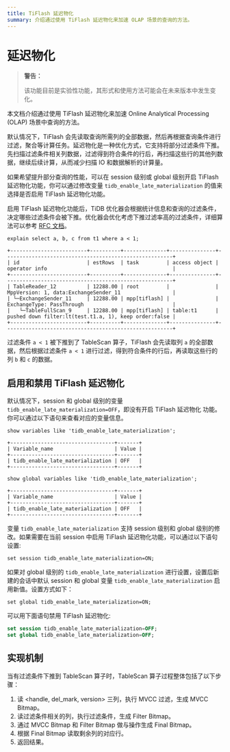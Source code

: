 ```yaml
---
title: TiFlash 延迟物化
summary: 介绍通过使用 TiFlash 延迟物化来加速 OLAP 场景的查询的方法。
---
```


# 延迟物化

> **警告：**
>
> 该功能目前是实验性功能，其形式和使用方法可能会在未来版本中发生变化。

本文档介绍通过使用 TiFlash 延迟物化来加速 Online Analytical Processing (OLAP) 场景中查询的方法。

默认情况下，TiFlash 会先读取查询所需列的全部数据，然后再根据查询条件进行过滤，聚合等计算任务。延迟物化是一种优化方式，它支持将部分过滤条件下推。先扫描过滤条件相关列数据，过滤得到符合条件的行后，再扫描这些行的其他列数据，继续后续计算，从而减少扫描 IO 和数据解析的计算量。

如果希望提升部分查询的性能，可以在 session 级别或 global 级别开启 TiFlash 延迟物化功能，你可以通过修改变量 `tidb_enable_late_materialization` 的值来选择是否启用 TiFlash 延迟物化功能。

启用 TiFlash 延迟物化功能后，TiDB 优化器会根据统计信息和查询的过滤条件，决定哪些过滤条件会被下推。优化器会优化考虑下推过滤率高的过滤条件，详细算法可以参考 [RFC 文档]()。

```
explain select a, b, c from t1 where a < 1;
```

```
+-------------------------+----------+--------------+---------------+-------------------------------------------------------+
| id                      | estRows  | task         | access object | operator info                                         |
+-------------------------+----------+--------------+---------------+-------------------------------------------------------+
| TableReader_12          | 12288.00 | root         |               | MppVersion: 1, data:ExchangeSender_11                 |
| └─ExchangeSender_11     | 12288.00 | mpp[tiflash] |               | ExchangeType: PassThrough                             |
|   └─TableFullScan_9     | 12288.00 | mpp[tiflash] | table:t1      | pushed down filter:lt(test.t1.a, 1), keep order:false |
+-------------------------+----------+--------------+---------------+-------------------------------------------------------+
```

过滤条件 `a < 1` 被下推到了 TableScan 算子，TiFlash 会先读取列 `a` 的全部数据，然后根据过滤条件 `a < 1` 进行过滤，得到符合条件的行后，再读取这些行的列 `b` 和 `c` 的数据。

## 启用和禁用 TiFlash 延迟物化

默认情况下，session 和 global 级别的变量 `tidb_enable_late_materialization=OFF`，即没有开启 TiFlash 延迟物化 功能。你可以通过以下语句来查看对应的变量信息。

```
show variables like 'tidb_enable_late_materialization';
```

```
+----------------------------------+-------+
| Variable_name                    | Value |
+----------------------------------+-------+
| tidb_enable_late_materialization | OFF   |
+----------------------------------+-------+
```

```
show global variables like 'tidb_enable_late_materialization';
```

```
+----------------------------------+-------+
| Variable_name                    | Value |
+----------------------------------+-------+
| tidb_enable_late_materialization | OFF   |
+----------------------------------+-------+
```

变量 `tidb_enable_late_materialization` 支持 session 级别和 global 级别的修改。如果需要在当前 session 中启用 TiFlash 延迟物化功能，可以通过以下语句设置:

```
set session tidb_enable_late_materialization=ON;
```

如果对 global 级别的 `tidb_enable_late_materialization` 进行设置，设置后新建的会话中默认 session 和 global 变量 `tidb_enable_late_materialization` 启用新值。设置方式如下：

```
set global tidb_enable_late_materialization=ON;
```

可以用下面语句禁用 TiFlash 延迟物化:

```sql
set session tidb_enable_late_materialization=OFF;
set global tidb_enable_late_materialization=OFF;
```

## 实现机制

当有过滤条件下推到 TableScan 算子时，TableScan 算子过程整体包括了以下步骤：

1. 读 <handle, del_mark, version> 三列，执行 MVCC 过滤，生成 MVCC Bitmap。
2. 读过滤条件相关的列，执行过滤条件，生成 Filter Bitmap。
3. 通过 MVCC Bitmap 和 Filter Bitmap 做与操作生成 Final Bitmap。
4. 根据 Final Bitmap 读取剩余列的对应行。
5. 返回结果。